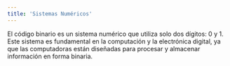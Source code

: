 ```yaml
---
title: 'Sistemas Numéricos'
---
```


El código binario es un sistema numérico que utiliza solo dos dígitos: 0 y 1. 
Este sistema es fundamental en la computación y la electrónica digital, 
ya que las computadoras están diseñadas para procesar y almacenar información en 
forma binaria.